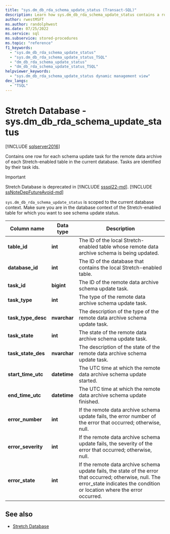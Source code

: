 ```yaml
---
title: "sys.dm_db_rda_schema_update_status (Transact-SQL)"
description: Learn how sys.dm_db_rda_schema_update_status contains a row for each schema update task for the remote data archive of each Stretch-enabled table in the database.
author: rwestMSFT
ms.author: randolphwest
ms.date: 07/25/2022
ms.service: sql
ms.subservice: stored-procedures
ms.topic: "reference"
f1_keywords:
  - "sys.dm_db_rda_schema_update_status"
  - "sys.dm_db_rda_schema_update_status_TSQL"
  - "dm_db_rda_schema_update_status"
  - "dm_db_rda_schema_update_status_TSQL"
helpviewer_keywords:
  - "sys.dm_db_rda_schema_update_status dynamic management view"
dev_langs:
  - "TSQL"
---
```

# Stretch Database - sys.dm_db_rda_schema_update_status

[!INCLUDE [sqlserver2016](../../includes/applies-to-version/sqlserver2016.md)]

Contains one row for each schema update task for the remote data archive of each Stretch-enabled table in the current database. Tasks are identified by their task ids.

> [!IMPORTANT]  
> Stretch Database is deprecated in [!INCLUDE [sssql22-md](../../includes/sssql22-md.md)]. [!INCLUDE [ssNoteDepFutureAvoid-md](../../includes/ssnotedepfutureavoid-md.md)]

`sys.dm_db_rda_schema_update_status` is scoped to the current database context. Make sure you are in the database context of the Stretch-enabled table for which you want to see schema update status.

|Column name|Data type|Description|  
|-----------------|---------------|-----------------|  
|**table_id**|**int**|The ID of the local Stretch-enabled table whose remote data archive schema is being updated.|  
|**database_id**|**int**|The ID of the database that contains the local Stretch-enabled table.|  
|**task_id**|**bigint**|The ID of the remote data archive schema update task.|  
|**task_type**|**int**|The type of the remote data archive schema update task.|  
|**task_type_desc**|**nvarchar**|The description of the type of the remote data archive schema update task.|  
|**task_state**|**int**|The state of the remote data archive schema update task.|  
|**task_state_des**|**nvarchar**|The description of the state of the remote data archive schema update task.|  
|**start_time_utc**|**datetime**|The UTC time at which the remote data archive schema update started.|  
|**end_time_utc**|**datetime**|The UTC time at which the remote data archive schema update finished.|  
|**error_number**|**int**|If the remote data archive schema update fails, the error number of the error that occurred; otherwise, null.|  
|**error_severity**|**int**|If the remote data archive schema update fails, the severity of the error that occurred; otherwise, null.|  
|**error_state**|**int**|If the remote data archive schema update fails, the state of the error that occurred; otherwise, null. The error_state indicates the condition or location where the error occurred.|

## See also

- [Stretch Database](../../sql-server/stretch-database/stretch-database.md)
